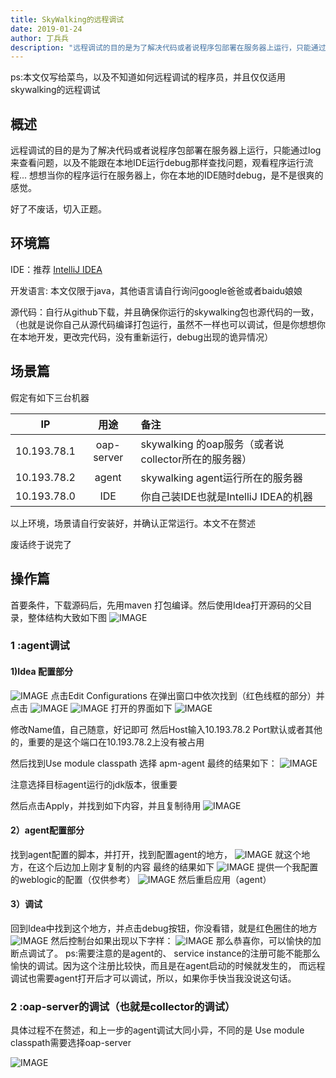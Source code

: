 ```yaml
---
title: SkyWalking的远程调试
date: 2019-01-24
author: 丁兵兵
description: "远程调试的目的是为了解决代码或者说程序包部署在服务器上运行，只能通过log来查看问题，以及不能跟在本地IDE运行debug那样查找问题，观看程序运行流程..."
---
```


ps:本文仅写给菜鸟，以及不知道如何远程调试的程序员，并且仅仅适用skywalking的远程调试

## 概述

远程调试的目的是为了解决代码或者说程序包部署在服务器上运行，只能通过log来查看问题，以及不能跟在本地IDE运行debug那样查找问题，观看程序运行流程...
想想当你的程序运行在服务器上，你在本地的IDE随时debug，是不是很爽的感觉。


好了不废话，切入正题。

## 环境篇

IDE：推荐 [IntelliJ IDEA](https://www.jetbrains.com/idea/)

开发语言: 本文仅限于java，其他语言请自行询问google爸爸或者baidu娘娘

源代码：自行从github下载，并且确保你运行的skywalking包也源代码的一致，（也就是说你自己从源代码编译打包运行，虽然不一样也可以调试，但是你想想你在本地开发，更改完代码，没有重新运行，debug出现的诡异情况）

## 场景篇

假定有如下三台机器

| IP          |    用途    | 备注                                                |
| ----------- | :--------: | :-------------------------------------------------- |
| 10.193.78.1 | oap-server | skywalking 的oap服务（或者说collector所在的服务器） |
| 10.193.78.2 |   agent    | skywalking agent运行所在的服务器                    |
| 10.193.78.0 |    IDE     | 你自己装IDE也就是IntelliJ IDEA的机器                |

以上环境，场景请自行安装好，并确认正常运行。本文不在赘述

废话终于说完了


## 操作篇

首要条件，下载源码后，先用maven 打包编译。然后使用Idea打开源码的父目录，整体结构大致如下图
![IMAGE](0081Kckwly1gkl4h16jepj30u00ui0wk.jpg)

### 1 :agent调试

 #### 1)Idea 配置部分

 ![IMAGE](0081Kckwly1gkl4gsba9dj32m803k40w.jpg)
 点击Edit Configurations
 在弹出窗口中依次找到（红色线框的部分）并点击
 ![IMAGE](0081Kckwly1gkl4gxw1u0j319s0c8mzm.jpg)
 ![IMAGE](0081Kckwly1gkl4gsox3jj30ek10gadm.jpg)
 打开的界面如下
 ![IMAGE](0081Kckwly1gkl4gt601gj31cp0u0gsh.jpg)

 修改Name值，自己随意，好记即可
 然后Host输入10.193.78.2 Port默认或者其他的，重要的是这个端口在10.193.78.2上没有被占用

 然后找到Use module classpath 选择 apm-agent
 最终的结果如下：
 ![IMAGE](0081Kckwly1gkl4h0pw50j30yu0u0jxk.jpg)

 注意选择目标agent运行的jdk版本，很重要

 然后点击Apply，并找到如下内容，并且复制待用
 ![IMAGE](0081Kckwly1gkl4gytahmj30y50u0wka.jpg)

 #### 2）agent配置部分

找到agent配置的脚本，并打开，找到配置agent的地方，
![IMAGE](0081Kckwly1gkl4h05q0uj30ji016q3a.jpg)
就这个地方，在这个后边加上刚才复制的内容 
最终的结果如下
![IMAGE](0081Kckwly1gkl4gz8kowj31e000uaav.jpg)
提供一个我配置的weblogic的配置（仅供参考）
![IMAGE](0081Kckwly1gkl4gyfw8lj31r6020abk.jpg)
然后重启应用（agent）

#### 3）调试

回到Idea中找到这个地方，并点击debug按钮，你没看错，就是红色圈住的地方
![IMAGE](0081Kckwly1gkl4gun36lj30ew01mmxa.jpg)
然后控制台如果出现以下字样：
![IMAGE](0081Kckwly1gkl4gzq0t3j30y40123z2.jpg)
那么恭喜你，可以愉快的加断点调试了。
ps:需要注意的是agent的、
service instance的注册可能不能那么愉快的调试。因为这个注册比较快，而且是在agent启动的时候就发生的，
而远程调试也需要agent打开后才可以调试，所以，如果你手快当我没说这句话。

### 2 :oap-server的调试（也就是collector的调试）

具体过程不在赘述，和上一步的agent调试大同小异，不同的是
Use module classpath需要选择oap-server

![IMAGE](0081Kckwly1gkl4gxeoh7j319g03amxr.jpg) 

